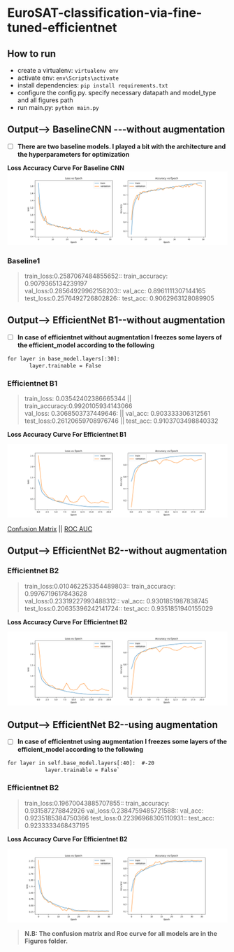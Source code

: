 # EuroSAT-classification-via-fine-tuned-efficientnet

## How to run
- create a virtualenv: `virtualenv env`
- activate env: `env\Scripts\activate`
- install  dependencies: `pip install requirements.txt`
- configure the config.py. specify necessary datapath and model_type and all figures path
- run main.py: `python main.py`



## Output--> BaselineCNN ---without augmentation

- [ ] **There are two baseline models. I played a bit with the architecture and the hyperparameters for optimization**

**Loss Accuracy Curve For Baseline CNN**
![alt text](https://github.com/tasmimul-huda/EuroSAT-classification-via-fine-tuned-efficientnet/blob/main/Figures/baseline_1_loss_accuracy_curve.png?raw=true)
### Baseline1
> train_loss:0.2587067484855652:: train_accuracy: 0.9079365134239197 <br>
> val_loss:0.28564929962158203:: val_acc: 0.8961111307144165 <br>
> test_loss:0.2576492726802826:: test_acc: 0.9062963128089905 <br>

<!--**Confusion Matrix For Baseline CNN**
![alt text](https://github.com/tasmimul-huda/EuroSAT-classification-via-fine-tuned-efficientnet/blob/main/Figures/confusion_matrix.png?raw=true)

**Roc Auc For Baseline CNN**
![alt text](https://github.com/tasmimul-huda/EuroSAT-classification-via-fine-tuned-efficientnet/blob/main/Figures/roc_auc_curve.png?raw=true)-->


## Output--> EfficientNet B1--without augmentation

- [ ] **In case of efficientnet without augmentation I freezes some layers of the efficient_model according to the following**
```
for layer in base_model.layers[:30]: 
       layer.trainable = False
```
### Efficientnet B1

> train_loss: 0.03542402386665344 || train_accuracy:0.9920105934143066 <br>
> val_loss: 0.3068503737449646: || val_acc: 0.903333306312561 <br>
> test_loss:0.26120659708976746 || test_acc: 0.9103703498840332 <br>

**Loss Accuracy Curve For Efficientnet B1**

![alt text](https://github.com/tasmimul-huda/EuroSAT-classification-via-fine-tuned-efficientnet/blob/main/Figures/efficientnetB1_loss_accuracy_curve.png?raw=true)

[Confusion Matrix](https://github.com/tasmimul-huda/EuroSAT-classification-via-fine-tuned-efficientnet/blob/main/Figures/efficientnetB1_confusion_matrix.png) || [ROC AUC](https://github.com/tasmimul-huda/EuroSAT-classification-via-fine-tuned-efficientnet/blob/main/Figures/efficientnetB1_roc_auc_curve.png)

<!--**Confusion Matrix For Efficientnet B1**
![alt text](https://github.com/tasmimul-huda/EuroSAT-classification-via-fine-tuned-efficientnet/blob/main/Figures/efficientnetB1_confusion_matrix.png?raw=true)

**Roc Auc For Efficientnet B1**
![alt text](https://github.com/tasmimul-huda/EuroSAT-classification-via-fine-tuned-efficientnet/blob/main/Figures/efficientnetB1_roc_auc_curve.png?raw=true)-->

## Output--> EfficientNet B2--without augmentation
### Efficientnet B2

> train_loss:0.010462253354489803:: train_accuracy: 0.9976719617843628 <br>
> val_loss:0.23319227993488312:: val_acc: 0.9301851987838745 <br>
> test_loss:0.20635396242141724:: test_acc: 0.9351851940155029 <br>

**Loss Accuracy Curve For Efficientnet B2**

![alt text](https://github.com/tasmimul-huda/EuroSAT-classification-via-fine-tuned-efficientnet/blob/main/Figures/efficientnetB1_loss_accuracy_curve.png?raw=true)

<!--**Confusion Matrix For Efficientnet B2**
![alt text](https://github.com/tasmimul-huda/EuroSAT-classification-via-fine-tuned-efficientnet/blob/main/Figures/efficientnetB1_confusion_matrix.png?raw=true)

**Roc Auc For Efficientnet B2**
![alt text](https://github.com/tasmimul-huda/EuroSAT-classification-via-fine-tuned-efficientnet/blob/main/Figures/efficientnetB1_roc_auc_curve.png?raw=true)-->



## Output--> EfficientNet B2--using augmentation
- [ ] **In case of efficientnet using augmentation I freezes some layers of the efficient_model according to the following**
```
for layer in self.base_model.layers[:40]:  #-20
            layer.trainable = False`
 ```
### Efficientnet B2

> train_loss:0.19670043885707855:: train_accuracy: 0.931587278842926
> val_loss:0.2384759485721588:: val_acc: 0.9235185384750366
> test_loss:0.22396968305110931:: test_acc: 0.9233333468437195

**Loss Accuracy Curve For Efficientnet B2**

![alt text](https://github.com/tasmimul-huda/EuroSAT-classification-via-fine-tuned-efficientnet/blob/main/Figures/efficientnetB2_&_augmentation_loss_acc_curve.png?raw=true)



> **N.B: The confusion matrix and Roc curve for all models are in the Figures folder.**



